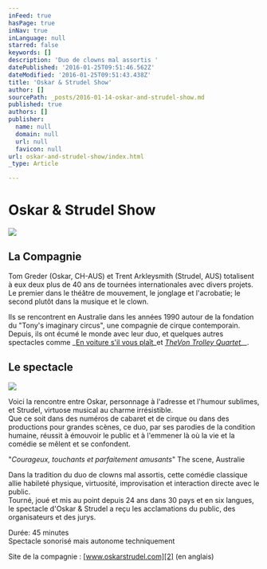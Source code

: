 ```yaml
---
inFeed: true
hasPage: true
inNav: true
inLanguage: null
starred: false
keywords: []
description: 'Duo de clowns mal assortis '
datePublished: '2016-01-25T09:51:46.562Z'
dateModified: '2016-01-25T09:51:43.438Z'
title: 'Oskar & Strudel Show'
author: []
sourcePath: _posts/2016-01-14-oskar-and-strudel-show.md
published: true
authors: []
publisher:
  name: null
  domain: null
  url: null
  favicon: null
url: oskar-and-strudel-show/index.html
_type: Article

---
```

# Oskar & Strudel Show
![](https://the-grid-user-content.s3-us-west-2.amazonaws.com/02092f3d-c532-4e24-b77b-2ce80e7223b4.jpg)

## La Compagnie

Tom Greder (Oskar, CH-AUS) et Trent Arkleysmith (Strudel, AUS) totalisent à eux deux plus de 40 ans de tournées internationales avec divers projets. Le premier dans le théâtre de mouvement, le jonglage et l'acrobatie; le second plutôt dans la musique et le clown.

Ils se rencontrent en Australie dans les années 1990 autour de la fondation du "Tony's imaginary circus", une compagnie de cirque contemporain. Depuis, ils ont écumé le monde avec leur duo, et quelques autres spectacles comme _[En voiture s'il vous plaît][0]_et _[TheVon Trolley Quartet][1]__._

## Le spectacle
![](https://the-grid-user-content.s3-us-west-2.amazonaws.com/c2925565-f9d2-4870-9fd7-7ea4b33493ac.jpg)

Voici la rencontre entre Oskar, personnage à l'adresse et l'humour sublimes, et Strudel, virtuose musical au charme irrésistible.  
Que ce soit dans des numéros de cabaret et de cirque ou dans des productions pour grandes scènes, ce duo, par ses parodies de la condition humaine, réussit à émouvoir le public et à l'emmener là où la vie et la comédie se mêlent et se confondent.

"_Courageux, touchants et parfaitement amusants_" The scene, Australie

Dans la tradition du duo de clowns mal assortis, cette comédie classique allie habileté physique, virtuosité, improvisation et interaction directe avec le public.  
Tourné, joué et mis au point depuis 24 ans dans 30 pays et en six langues, le spectacle d'Oskar & Strudel a reçu les acclamations du public, des organisateurs et des jurys.

Durée: 45 minutes  
Spectacle sonorisé mais autonome techniquement

Site de la compagnie : [www.oskarstrudel.com][2] (en anglais)

[0]: http://www.tomoskar.com/performance.html
[1]: https://myspace.com/vontrolley/video/trolley-promotional-2006/3735313
[2]: http://www.oskarstrudel.com/